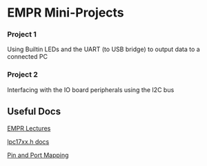 # EMPR Mini-Projects

### Project 1

Using Builtin LEDs and the UART (to USB bridge) to output data to a connected PC

### Project 2

Interfacing with the IO board peripherals using the I2C bus

## Useful Docs
[EMPR Lectures](https://vle.york.ac.uk/webapps/blackboard/content/listContent.jsp?course_id=_88743_1&content_id=_2848340_1&mode=reset)

[lpc17xx.h docs](https://www-users.cs.york.ac.uk/~pcc/MCP/drivers/html/files.html)

[Pin and Port Mapping](https://www-users.cs.york.ac.uk/~pcc/MCP/MbedPins.html)

